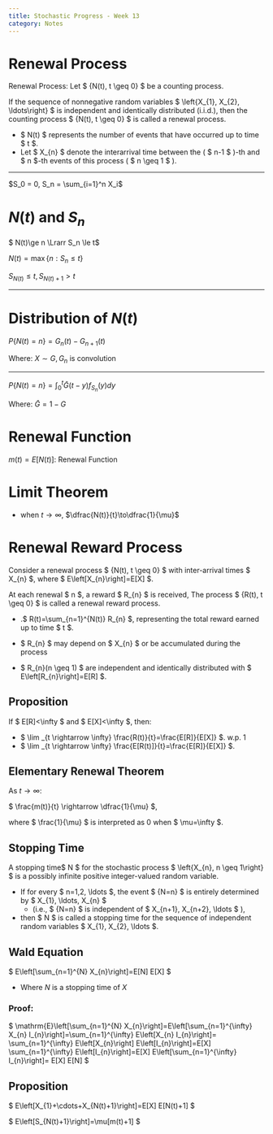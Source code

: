 ```yaml
---
title: Stochastic Progress - Week 13
category: Notes
---
```


# Renewal Process 

Renewal Process: Let $ \{N(t), t \geq 0\} $ be a counting process.

If the sequence of nonnegative random variables $ \left\{X_{1}, X_{2}, \ldots\right\} $ is independent and identically distributed (i.i.d.), then the counting process $ \{N(t), t \geq 0\} $ is called a renewal process.

- $ N(t) $ represents the number of events that have occurred up to time $ t $.
- Let $ X_{n} $ denote the interarrival time between the ( $ n-1 $ )-th and $ n $-th events of this process ( $ n \geq 1 $ ). 

---

$S_0 = 0, S_n = \sum_{i=1}^n X_i$

# $N(t)$ and $S_n$

$ N(t)\ge n \Lrarr S_n \le t$

$N(t) = \max \{n:S_n\le t\}$

$S_{N(t)}\le t ,S_{N(t)+1}>t$

---

# Distribution of $N(t)$

$P\{N(t) = n\} = G_n(t) - G_{n+1}(t)$

Where: $X\sim G, G_n$ is convolution


---

$P\{N(t) = n\} = \int_0^t \bar G(t-y)f_{S_n}(y)dy$

Where: $\bar G = 1-G$

# Renewal Function

$m(t) = E[N(t)]$: Renewal Function 

# Limit Theorem 

- when $t\to\infty$, $\dfrac{N(t)}{t}\to\dfrac{1}{\mu}$

# Renewal Reward Process 

Consider a renewal process $ \{N(t), t \geq 0\} $ with inter-arrival times $ X_{n} $, where $ E\left[X_{n}\right]=E[X] $.

At each renewal $ n $, a reward $ R_{n} $ is received,
The process $ \{R(t), t \geq 0\} $ is called a renewal reward process.

- .$ R(t)=\sum_{n=1}^{N(t)} R_{n} $, representing the total reward earned up to time $ t $.

- $ R_{n} $ may depend on $ X_{n} $ or be accumulated during the process
- $ R_{n}(n \geq 1) $ are independent and identically distributed with $ E\left[R_{n}\right]=E[R] $.

## Proposition

If $ E[R]<\infty $ and $ E[X]<\infty $, then:

- $ \lim _{t \rightarrow \infty} \frac{R(t)}{t}=\frac{E[R]}{E[X]} $. w.p. 1
- $ \lim _{t \rightarrow \infty} \frac{E[R(t)]}{t}=\frac{E[R]}{E[X]} $.

## Elementary Renewal Theorem

As $t\to\infty$:

$ \frac{m(t)}{t} \rightarrow \dfrac{1}{\mu} $,

where $ \frac{1}{\mu} $ is interpreted as 0 when $ \mu=\infty $.

## Stopping Time 

A stopping time$ N $ for the stochastic process $ \left\{X_{n}, n \geq 1\right\} $ is a possibly infinite positive integer-valued random variable. 

- If for every $ n=1,2, \ldots $, the event $ \{N=n\} $ is entirely determined by $ X_{1}, \ldots, X_{n} $ 
  - (i.e., $ \{N=n\} $ is independent of $ X_{n+1}, X_{n+2}, \ldots $ ), 
- then $ N $ is called a stopping time for the sequence of independent random variables $ X_{1}, X_{2}, \ldots $.

## Wald Equation 

$ E\left[\sum_{n=1}^{N} X_{n}\right]=E[N] E[X] $

- Where $N$ is a stopping time of $X$

### Proof:

 $ \mathrm{E}\left[\sum_{n=1}^{N} X_{n}\right]=E\left[\sum_{n=1}^{\infty} X_{n} I_{n}\right]=\sum_{n=1}^{\infty} E\left[X_{n} I_{n}\right]= \sum_{n=1}^{\infty} E\left[X_{n}\right] E\left[I_{n}\right]=E[X] \sum_{n=1}^{\infty} E\left[I_{n}\right]=E[X] E\left[\sum_{n=1}^{\infty} I_{n}\right]=  E[X] E[N] $

 ## Proposition 

 $ E\left[X_{1}+\cdots+X_{N(t)+1}\right]=E[X] E[N(t)+1] $

 $ E\left[S_{N(t)+1}\right]=\mu[m(t)+1] $

 